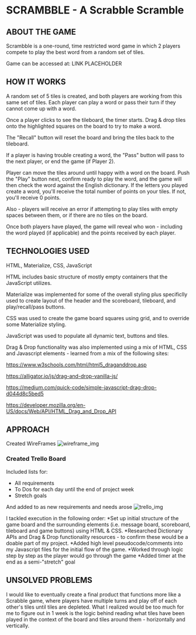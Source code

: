 # SCRAMBBLE - A Scrabble Scramble

## ABOUT THE GAME

Scrambble is a one-round, time restricted word game in which 2 players compete to play the best word from a random set of tiles.

Game can be accessed at: LINK PLACEHOLDER

## HOW IT WORKS

A random set of 5 tiles is created, and both players are working from this same set of tiles. Each player can play a word or pass their turn if they cannot come up with a word.

Once a player clicks to see the tileboard, the timer starts. Drag & drop tiles onto the highlighted squares on the board to try to make a word.

The "Recall" button will reset the board and bring the tiles back to the tileboard.

If a player is having trouble creating a word, the "Pass" button will pass to the next player, or end the game (if Player 2).

Player can move the tiles around until happy with a word on the board. Push the "Play" button next, confirm ready to play the word, and the game will then check the word against the English dictionary. If the letters you played create a word, you'll receive the total number of points on your tiles. If not, you'll receive 0 points. 

Also - players will receive an error if attempting to play tiles with empty spaces between them, or if there are no tiles on the board.

Once both players have played, the game will reveal who won - including the word played (if applicable) and the points received by each player.

## TECHNOLOGIES USED
HTML, Materialize, CSS, JavaScript

HTML includes basic structure of mostly empty containers that the JavaScript utilizes. 

Materialize was implemented for some of the overall styling plus specificlly used to create layout of the header and the scoreboard, tileboard, and play/recall/pass buttons.

CSS was used to create the game board squares using grid, and to override some Materialize styling.

JavaScript was used to populate all dynamic text, buttons and tiles. 

Drag & Drop functionality was also implemented using a mix of HTML, CSS and Javascript elements - learned from a mix of the following sites: 

https://www.w3schools.com/html/html5_draganddrop.asp

https://alligator.io/js/drag-and-drop-vanilla-js/

https://medium.com/quick-code/simple-javascript-drag-drop-d044d8c5bed5

https://developer.mozilla.org/en-US/docs/Web/API/HTML_Drag_and_Drop_API

## APPROACH

Created WireFrames
![wireframe_img](wireframe_img.png)

### Created Trello Board
Included lists for:
* All requirements
* To Dos for each day until the end of project week
* Stretch goals

And added to as new requirements and needs arose
![trello_img](trello_img.png)

I tackled execution in the following order:
*Set up initial structure of the game board and the surrounding elements (i.e. message board, scoreboard, tileboard and game buttons) using HTML & CSS.
*Researched Dictionary APIs and Drag & Drop functionality resources - to confirm these would be a doable part of my project.
*Added high level pseudocode/comments into my Javascript files for the initial flow of the game.
*Worked through logic step by step as the player would go through the game
*Added timer at the end as a semi-"stretch" goal


## UNSOLVED PROBLEMS

I would like to eventually create a final product that functions more like a Scrabble game, where players have multiple turns and play off of each other's tiles until tiles are depleted. What I realized would be too much for me to figure out in 1 week is the logic behind reading what tiles have been played in the context of the board and tiles around them - horizontally and vertically. 
